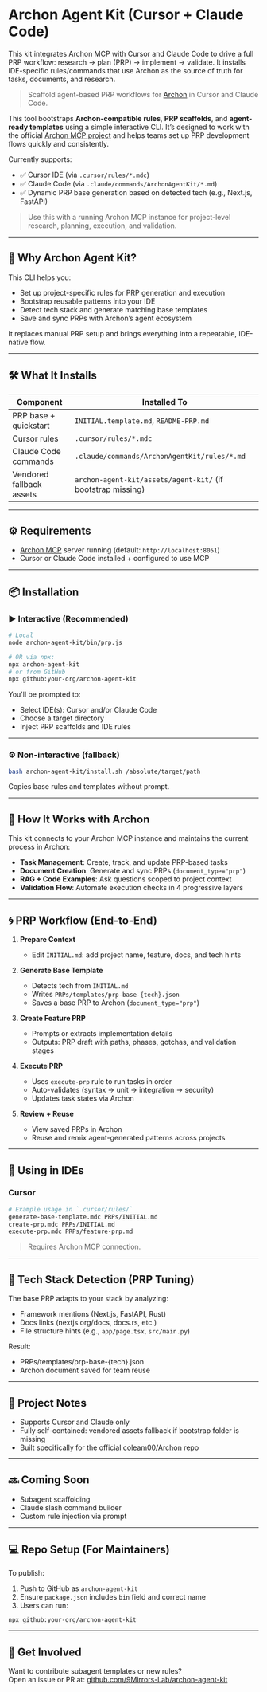 # Archon Agent Kit (Cursor + Claude Code)

This kit integrates Archon MCP with Cursor and Claude Code to drive a full PRP workflow: research → plan (PRP) → implement → validate. It installs IDE-specific rules/commands that use Archon as the source of truth for tasks, documents, and research.

> Scaffold agent-based PRP workflows for [Archon](https://github.com/coleam00/Archon) in Cursor and Claude Code.

This tool bootstraps **Archon-compatible rules**, **PRP scaffolds**, and **agent-ready templates** using a simple interactive CLI. It’s designed to work with the official [Archon MCP project](https://github.com/coleam00/Archon) and helps teams set up PRP development flows quickly and consistently.

Currently supports:
- ✅ Cursor IDE (via `.cursor/rules/*.mdc`)
- ✅ Claude Code (via `.claude/commands/ArchonAgentKit/*.md`)
- ✅ Dynamic PRP base generation based on detected tech (e.g., Next.js, FastAPI)

> Use this with a running Archon MCP instance for project-level research, planning, execution, and validation.

---

## 🚀 Why Archon Agent Kit?

This CLI helps you:
- Set up project-specific rules for PRP generation and execution
- Bootstrap reusable patterns into your IDE
- Detect tech stack and generate matching base templates
- Save and sync PRPs with Archon’s agent ecosystem

It replaces manual PRP setup and brings everything into a repeatable, IDE-native flow.

---

## 🛠️ What It Installs

| Component                  | Installed To                                              |
|---------------------------|-----------------------------------------------------------|
| PRP base + quickstart     | `INITIAL.template.md`, `README-PRP.md`                   |
| Cursor rules              | `.cursor/rules/*.mdc`                                     |
| Claude Code commands      | `.claude/commands/ArchonAgentKit/rules/*.md`              |
| Vendored fallback assets  | `archon-agent-kit/assets/agent-kit/` (if bootstrap missing) |

---

## ⚙️ Requirements

- [Archon MCP](https://github.com/coleam00/Archon) server running (default: `http://localhost:8051`)
- Cursor or Claude Code installed + configured to use MCP

---

## 📦 Installation

### ▶️ Interactive (Recommended)

```bash
# Local
node archon-agent-kit/bin/prp.js

# OR via npx:
npx archon-agent-kit
# or from GitHub
npx github:your-org/archon-agent-kit
```

You'll be prompted to:
- Select IDE(s): Cursor and/or Claude Code
- Choose a target directory
- Inject PRP scaffolds and IDE rules

---

### ⚙️ Non-interactive (fallback)

```bash
bash archon-agent-kit/install.sh /absolute/target/path
```

Copies base rules and templates without prompt.

---

## 🧠 How It Works with Archon

This kit connects to your Archon MCP instance and maintains the current process in Archon:

- **Task Management**: Create, track, and update PRP-based tasks
- **Document Creation**: Generate and sync PRPs (`document_type="prp"`)
- **RAG + Code Examples**: Ask questions scoped to project context
- **Validation Flow**: Automate execution checks in 4 progressive layers

---

## 🌀 PRP Workflow (End-to-End)

1. **Prepare Context**
   - Edit `INITIAL.md`: add project name, feature, docs, and tech hints

2. **Generate Base Template**
   - Detects tech from `INITIAL.md`
   - Writes `PRPs/templates/prp-base-{tech}.json`
   - Saves a base PRP to Archon (`document_type="prp"`)

3. **Create Feature PRP**
   - Prompts or extracts implementation details
   - Outputs: PRP draft with paths, phases, gotchas, and validation stages

4. **Execute PRP**
   - Uses `execute-prp` rule to run tasks in order
   - Auto-validates (syntax → unit → integration → security)
   - Updates task states via Archon

5. **Review + Reuse**
   - View saved PRPs in Archon
   - Reuse and remix agent-generated patterns across projects

---


## 🧰 Using in IDEs

### Cursor

```bash
# Example usage in `.cursor/rules/`
generate-base-template.mdc PRPs/INITIAL.md
create-prp.mdc PRPs/INITIAL.md
execute-prp.mdc PRPs/feature-prp.md
```

> Requires Archon MCP connection.

---

## 🧠 Tech Stack Detection (PRP Tuning)

The base PRP adapts to your stack by analyzing:

- Framework mentions (Next.js, FastAPI, Rust)
- Docs links (nextjs.org/docs, docs.rs, etc.)
- File structure hints (e.g., `app/page.tsx`, `src/main.py`)

Result:
- PRPs/templates/prp-base-{tech}.json
- Archon document saved for team reuse

---

## 📁 Project Notes

- Supports Cursor and Claude only
- Fully self-contained: vendored assets fallback if bootstrap folder is missing
- Built specifically for the official [coleam00/Archon](https://github.com/coleam00/Archon) repo

---

## 🔜 Coming Soon

- Subagent scaffolding
- Claude slash command builder
- Custom rule injection via prompt

---

## 💻 Repo Setup (For Maintainers)

To publish:
1. Push to GitHub as `archon-agent-kit`
2. Ensure `package.json` includes `bin` field and correct name
3. Users can run:
```bash
npx github:your-org/archon-agent-kit
```

---

## 👋 Get Involved

Want to contribute subagent templates or new rules?  
Open an issue or PR at: [github.com/9Mirrors-Lab/archon-agent-kit](https://github.com/9Mirrors-Lab/archon-agent-kit)
